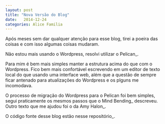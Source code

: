 ```yaml
---
layout: post
title: "Nova Versão do Blog"
date:   2014-12-24
categories: Alice Familia
---
```


Após meses sem dar qualquer atenção para esse blog, tirei a poeira das
coisas e com isso algumas coisas mudaram.

Não estou mais usando o Wordpress, resolvi utilizar o Pelican\_.

Para mim é bem mais simples manter a estrutura acima do que com o
Wordpress. Fico bem mais confortável escrevendo em um editor de texto
local do que usando uma interface web, além que a questão de sempre
ficar antenado para atualizações do Wordpress e os plguns me incomodava.

O processo de migração do Wordpress para o Pelican foi bem simples,
segui praticamente os mesmos passos que o Mind Bending\_ descreveu.
Outro texto que me ajudou foi o da Amy Halon\_.

O código fonte desse blog estão nesse repositório\_.

